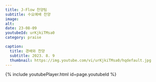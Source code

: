 ```yaml
---
title: J-Flow 찬양팀
subtitle: 수요예배 찬양
image:
alt:
date: 23-08-09
youtubeId: urKjkiTMsa0
category: praise

caption:
  title: 경배와 찬양
  subtitle: 2023. 8. 9
  thumbnail: https://img.youtube.com/vi/urKjkiTMsa0/hqdefault.jpg
---
```


{% include youtubePlayer.html id=page.youtubeId %}
